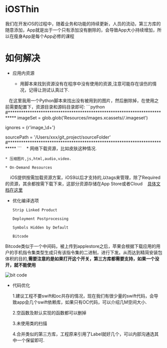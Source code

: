 # iOSThin
我们在开发iOS的过程中，随着业务和功能的持续更新，人员的流动，第三方库的随意添加，App就是出于一个只有添加没有删除的，会导致App大小持续增加，所以在瘦身App是每个App必修的课程

# 如何解决

* 应用内资源

    * 用脚本来找到资源没有在程序中没有使用的资源,注意可能存在误伤的情况，记得让测试认真过下.
    
    在这里我用一个Python脚本来找出没有被用到的图片，然后删除掉，在使用之前需要配置下，资源目录和源码目录即可:
    ```python
#***************************************************************************
imageSet = glob.glob('Resources/images.xcassets/*/*.imageset')

ignores = {r'image_\d+'}

sourcePath = '/Users/xxx/git_project/sourceFolder'
#***************************************************************************
    ```
    * 网络下载资源，比如皮肤这种情况.
    
    * 压缩图片,js,html,audio,video.
    
    * On-Demand Resources
    
    iOS提供按需加载资源方案，iOS9以后才支持的,以tags来管理，除了Required的资源，其余都按需下载下来，这部分资源存储在App Store或者Cloud
    [具体文档在这里](https://developer.apple.com/library/content/documentation/FileManagement/Conceptual/On_Demand_Resources_Guide/index.html#//apple_ref/doc/uid/TP40015083-CH2-SW1)
    
* 优化编译选项

    `Strip Linked Product`
    
    `Deployment Postprocessing`
    
    `Symbols Hidden by Default`

    `Bitcode`
     
Bitcode类似于一个中间码，被上传到applestore之后，苹果会根据下载应用的用户的手机指令集类型生成只有该指令集的二进制，进行下发。从而达到精简安装包体积的目的,__需要注意的是如果打开这个开关，第三方库都需要支持，如果一个没开，就不能使用__

![bit code](https://lowlevelbits.org/img/bitcode-demystified/app_thinning.png)
    

* 代码优化

    1.建议工程不要swift和oc共存的情况，现在我们有很少量的swift代码，会导致app会几个swift依赖库，如果只有OC代码，可以介绍几M空间大小.
    
    2.空函数及默认实现的函数都可以删掉
    
    3.未使用类的扫描
    
    
    4.合并类似的第三方库，工程原来引用了Label就好几个，可以内部沟通选其中一个保留即可.
